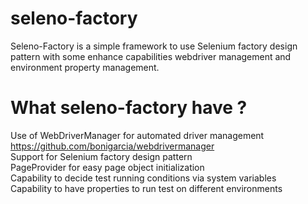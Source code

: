 # seleno-factory
Seleno-Factory is a simple framework to use Selenium factory design pattern with some enhance capabilities webdriver management and environment property management.

# What seleno-factory have ?
Use of WebDriverManager for automated driver management https://github.com/bonigarcia/webdrivermanager <br />
Support for Selenium factory design pattern <br />
PageProvider for easy page object initialization <br />
Capability to decide test running conditions via system variables <br />
Capability to have properties to run test on different environments <br />
